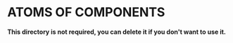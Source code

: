 # ATOMS OF COMPONENTS

**This directory is not required, you can delete it if you don't want to use it.**

